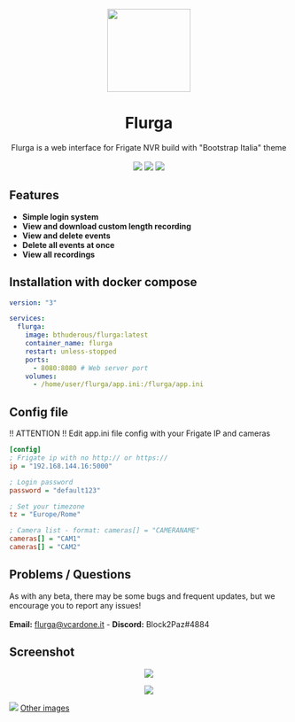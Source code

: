 <p align="center"><img width="150" src="https://raw.githubusercontent.com/Block2Paz/Flurga/main/public/img/favicon.ico"></p>
<h1 align="center">Flurga</h1>
<p align="center">Flurga is a web interface for Frigate NVR build with "Bootstrap Italia" theme<br><br><img src=https://img.shields.io/github/issues/Block2Paz/Flurga>  <img src=https://img.shields.io/github/license/Block2Paz/Flurga> <img src=https://img.shields.io/github/stars/Block2Paz/Flurga></p>

## Features
- **Simple login system**
- **View and download custom length recording**
- **View and delete events**
- **Delete all events at once**
- **View all recordings**

## Installation with docker compose
```yaml
version: "3"

services:
  flurga:
    image: bthuderous/flurga:latest
    container_name: flurga
    restart: unless-stopped
    ports:
      - 8080:8080 # Web server port
    volumes:
      - /home/user/flurga/app.ini:/flurga/app.ini
```

## Config file
!! ATTENTION !! Edit app.ini file config with your Frigate IP and cameras
```ini
[config]
; Frigate ip with no http:// or https://
ip = "192.168.144.16:5000"

; Login password
password = "default123"

; Set your timezone
tz = "Europe/Rome"

; Camera list - format: cameras[] = "CAMERANAME"
cameras[] = "CAM1"
cameras[] = "CAM2"
```

## Problems / Questions
As with any beta, there may be some bugs and frequent updates, but we encourage you to report any issues!<br><br>
<b>Email:</b> flurga@vcardone.it - <b>Discord:</b> Block2Paz#4884

## Screenshot
<p align="center"><img src="https://vcardone.it/imgs/flurgalogin.png"></p>
<p align="center"><img src="https://vcardone.it/imgs/dall.png"></p>
<img src="https://vcardone.it/imgs/F4.png">
<a href="https://imgur.com/a/cF40RAp">Other images</a>
